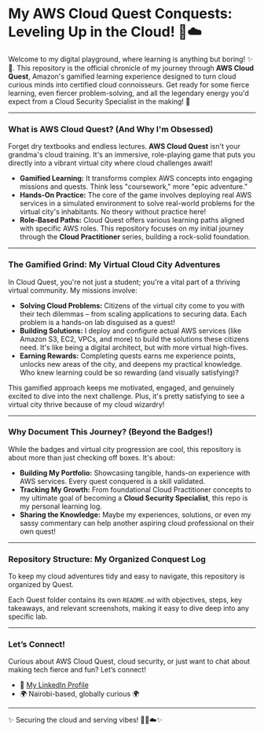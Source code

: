# My AWS Cloud Quest Conquests: Leveling Up in the Cloud! 👑☁️

Welcome to my digital playground, where learning is anything but boring! ✨💅. This repository is the official chronicle of my journey through **AWS Cloud Quest**, Amazon's gamified learning experience designed to turn cloud curious minds into certified cloud connoisseurs. Get ready for some fierce learning, even fiercer problem-solving, and all the legendary energy you'd expect from a Cloud Security Specialist in the making! 🥂

---

### What is AWS Cloud Quest? (And Why I'm Obsessed)

Forget dry textbooks and endless lectures. **AWS Cloud Quest** isn't your grandma's cloud training. It's an immersive, role-playing game that puts you directly into a vibrant virtual city where cloud challenges await!

* **Gamified Learning:** It transforms complex AWS concepts into engaging missions and quests. Think less "coursework," more "epic adventure."
* **Hands-On Practice:** The core of the game involves deploying real AWS services in a simulated environment to solve real-world problems for the virtual city's inhabitants. No theory without practice here!
* **Role-Based Paths:** Cloud Quest offers various learning paths aligned with specific AWS roles. This repository focuses on my initial journey through the **Cloud Practitioner** series, building a rock-solid foundation.

---

### The Gamified Grind: My Virtual Cloud City Adventures

In Cloud Quest, you're not just a student; you're a vital part of a thriving virtual community. My missions involve:

* **Solving Cloud Problems:** Citizens of the virtual city come to you with their tech dilemmas – from scaling applications to securing data. Each problem is a hands-on lab disguised as a quest!
* **Building Solutions:** I deploy and configure actual AWS services (like Amazon S3, EC2, VPCs, and more) to build the solutions these citizens need. It's like being a digital architect, but with more virtual high-fives.
* **Earning Rewards:** Completing quests earns me experience points, unlocks new areas of the city, and deepens my practical knowledge. Who knew learning could be so rewarding (and visually satisfying)?

This gamified approach keeps me motivated, engaged, and genuinely excited to dive into the next challenge. Plus, it's pretty satisfying to see a virtual city thrive because of my cloud wizardry!

---

### Why Document This Journey? (Beyond the Badges!)

While the badges and virtual city progression are cool, this repository is about more than just checking off boxes. It's about:

* **Building My Portfolio:** Showcasing tangible, hands-on experience with AWS services. Every quest conquered is a skill validated.
* **Tracking My Growth:** From foundational Cloud Practitioner concepts to my ultimate goal of becoming a **Cloud Security Specialist**, this repo is my personal learning log.
* **Sharing the Knowledge:** Maybe my experiences, solutions, or even my sassy commentary can help another aspiring cloud professional on their own quest!

---

### Repository Structure: My Organized Conquest Log

To keep my cloud adventures tidy and easy to navigate, this repository is organized by Quest.

Each Quest folder contains its own `README.md` with objectives, steps, key takeaways, and relevant screenshots, making it easy to dive deep into any specific lab.

---

### Let’s Connect!

Curious about AWS Cloud Quest, cloud security, or just want to chat about making tech fierce and fun? Let’s connect!

* 💼 [My LinkedIn Profile](https://www.linkedin.com/in/mercy-ndonga)
* 🌍 Nairobi-based, globally curious 🌍

---
✨ Securing the cloud and serving vibes! 🥂💅☁️✨

